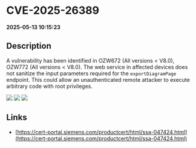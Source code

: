 # CVE-2025-26389

**2025-05-13 10:15:23**

## Description
A vulnerability has been identified in OZW672 (All versions < V8.0), OZW772 (All versions < V8.0). The web service in affected devices does not sanitize the input parameters required for the `exportDiagramPage` endpoint. This could allow an unauthenticated remote attacker to execute arbitrary code with root privileges.

![](https://img.shields.io/static/v1?label=Score&message=10.0&color=red)
![](https://img.shields.io/static/v1?label=Severity&message=CRITICAL&color=red)
![](https://img.shields.io/static/v1?label=CWE&message=RCE&color=green)

## Links
- [https://cert-portal.siemens.com/productcert/html/ssa-047424.html](https://cert-portal.siemens.com/productcert/html/ssa-047424.html)
